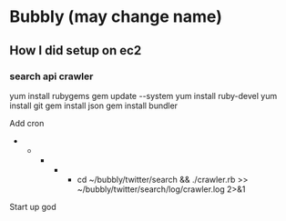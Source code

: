 # Bubbly (may change name)

## How I did setup on ec2
### search api crawler
yum install rubygems
gem update --system
yum install  ruby-devel
yum install  git
gem install json
gem install bundler

Add cron
* * * * * cd ~/bubbly/twitter/search && ./crawler.rb >> ~/bubbly/twitter/search/log/crawler.log 2>&1

Start up god
